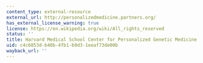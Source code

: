 ```yaml
---
content_type: external-resource
external_url: http://personalizedmedicine.partners.org/
has_external_license_warning: true
license: https://en.wikipedia.org/wiki/All_rights_reserved
status: ''
title: Harvard Medical School Center for Personalized Genetic Medicine
uid: c4c6853d-b40b-4fb1-b9d3-1eeaf73de00b
wayback_url: ''
---
```

